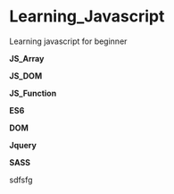 # Learning_Javascript
Learning javascript for beginner

**JS_Array**

**JS_DOM**

**JS_Function**

**ES6**

**DOM**

**Jquery**

**SASS**

sdfsfg


